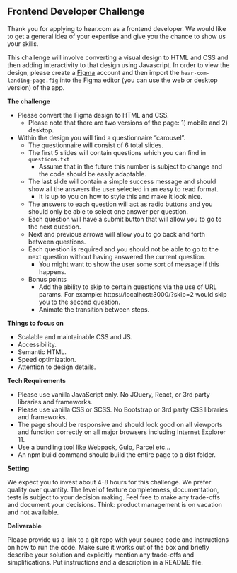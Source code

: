 ## Frontend Developer Challenge

Thank you for applying to hear.com as a frontend developer. We would like to get a general idea of your expertise and give you the chance to show us your skills.

This challenge will involve converting a visual design to HTML and CSS and then adding interactivity to that design using Javascript. In order to view the design, please create a [Figma](https://www.figma.com/) account and then import the `hear-com-landing-page.fig` into the Figma editor (you can use the web or desktop version) of the app.

**The challenge**

 * Please convert the Figma design to HTML and CSS.
	- Please note that there are two versions of the page: 1) mobile and 2) desktop.
 * Within the design you will find a questionnaire “carousel”.
	- The questionnaire will consist of 6 total slides.
	- The first 5 slides will contain questions which you can find in `questions.txt`
		- Assume that in the future this number is subject to change and the code should be easily adaptable.
	- The last slide will contain a simple success message and should show all the answers the user selected in an easy to read format.
		- It is up to you on how to style this and make it look nice.
	- The answers to each question will act as radio buttons and you should only be able to select one answer per question.
	- Each question will have a submit button that will allow you to go to the next question.
	- Next and previous arrows will allow you to go back and forth between questions.
	- Each question is required and you should not be able to go to the next question without having answered the current question.
		- You might want to show the user some sort of message if this happens.
	- Bonus points
		- Add the ability to skip to certain questions via the use of URL params. For example: https://localhost:3000/?skip=2 would skip you to the second question.
		- Animate the transition between steps.

**Things to focus on**

 * Scalable and maintainable CSS and JS.
 * Accessibility.
 * Semantic HTML.
 * Speed optimization.
 * Attention to design details.

**Tech Requirements**

- Please use vanilla JavaScript only. No JQuery, React, or 3rd party libraries and frameworks.
- Please use vanilla CSS or SCSS. No Bootstrap or 3rd party CSS libraries and frameworks.
- The page should be responsive and should look good on all viewports and function correctly on all major browsers including Internet Explorer 11.
- Use a bundling tool like Webpack, Gulp, Parcel etc...
- An npm build command should build the entire page to a dist folder.

**Setting**

We expect you to invest about 4-8 hours for this challenge. We prefer quality over quantity. The level of feature completeness, documentation, tests is subject to your decision making. Feel free to make any trade-offs and document your decisions. Think: product management is on vacation and not available.

**Deliverable**

Please provide us a link to a git repo with your source code and instructions on how to run the code. Make sure it works out of the box and briefly describe your solution and explicitly mention any trade-offs and simplifications. Put instructions and a description in a README file.
